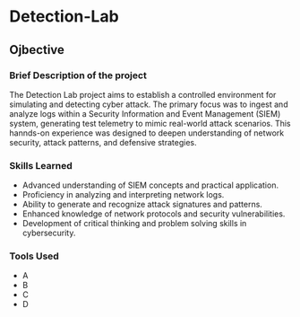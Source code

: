 # Detection-Lab

## Ojbective
### Brief Description of the project
The Detection Lab project aims to establish a controlled environment for simulating and detecting cyber attack. The primary focus was to ingest and analyze logs within a Security Information and Event Management (SIEM) system, generating test telemetry to mimic real-world attack scenarios.
This hannds-on experience was designed to deepen understanding of network security, attack patterns, and defensive strategies.

### Skills Learned
- Advanced understanding of SIEM concepts and practical application.
- Proficiency in analyzing and interpreting network logs.
- Ability to generate and recognize attack signatures and patterns.
- Enhanced knowledge of network protocols and security vulnerabilities.
- Development of critical thinking and problem solving skills in cybersecurity.

### Tools Used
- A
- B
- C
- D

